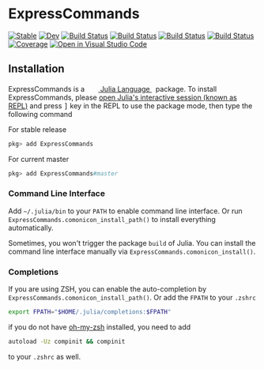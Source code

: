 # ExpressCommands

[![Stable](https://img.shields.io/badge/docs-stable-blue.svg)](https://MineralsCloud.github.io/ExpressCommands.jl/stable)
[![Dev](https://img.shields.io/badge/docs-dev-blue.svg)](https://MineralsCloud.github.io/ExpressCommands.jl/dev)
[![Build Status](https://github.com/MineralsCloud/ExpressCommands.jl/workflows/CI/badge.svg)](https://github.com/MineralsCloud/ExpressCommands.jl/actions)
[![Build Status](https://ci.appveyor.com/api/projects/status/github/MineralsCloud/ExpressCommands.jl?svg=true)](https://ci.appveyor.com/project/singularitti/ExpressCommands-jl)
[![Build Status](https://cloud.drone.io/api/badges/MineralsCloud/ExpressCommands.jl/status.svg)](https://cloud.drone.io/MineralsCloud/ExpressCommands.jl)
[![Build Status](https://api.cirrus-ci.com/github/MineralsCloud/ExpressCommands.jl.svg)](https://cirrus-ci.com/github/MineralsCloud/ExpressCommands.jl)
[![Coverage](https://codecov.io/gh/MineralsCloud/ExpressCommands.jl/branch/master/graph/badge.svg)](https://codecov.io/gh/MineralsCloud/ExpressCommands.jl)
[![Open in Visual Studio Code](https://open.vscode.dev/badges/open-in-vscode.svg)](https://open.vscode.dev/organization/repository)

## Installation
<p>
ExpressCommands is a &nbsp;
    <a href="https://julialang.org">
        <img src="https://julialang.org/favicon.ico" width="16em">
        Julia Language
    </a>
    &nbsp; package. To install ExpressCommands,
    please <a href="https://docs.julialang.org/en/v1/manual/getting-started/">open
    Julia's interactive session (known as REPL)</a> and press <kbd>]</kbd> key in the REPL to use the package mode, then type the following command
</p>

For stable release

```julia
pkg> add ExpressCommands
```

For current master

```julia
pkg> add ExpressCommands#master
```

### Command Line Interface

Add `~/.julia/bin` to your `PATH` to enable command line interface. Or run
`ExpressCommands.comonicon_install_path()` to install everything automatically.

Sometimes, you won't trigger the package `build` of Julia. You can install the command line interface
manually via `ExpressCommands.comonicon_install()`.

### Completions

If you are using ZSH, you can enable the auto-completion by `ExpressCommands.comonicon_install_path()`. Or add the `FPATH`
to your `.zshrc`

```sh
export FPATH="$HOME/.julia/completions:$FPATH"
```

if you do not have [oh-my-zsh](https://github.com/ohmyzsh/ohmyzsh) installed, you need to add

```sh
autoload -Uz compinit && compinit
```

to your `.zshrc` as well.
